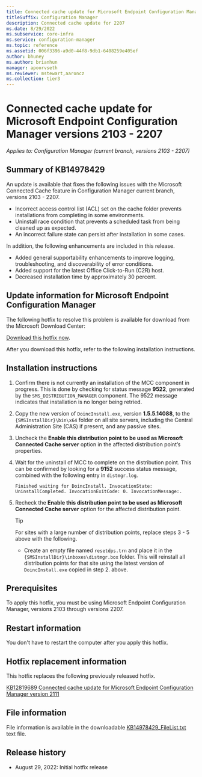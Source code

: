 ```yaml
---
title: Connected cache update for Microsoft Endpoint Configuration Manager version 2207
titleSuffix: Configuration Manager
description: Connected cache update for 2207
ms.date: 8/29/2022
ms.subservice: core-infra
ms.service: configuration-manager
ms.topic: reference
ms.assetid: 006f3396-a9d0-44f8-9db1-6408259e405ef
author: bhuney
ms.author: brianhun
manager: apoorvseth
ms.reviewer: mstewart,aaroncz 
ms.collection: tier3
---
```


# Connected cache update for Microsoft Endpoint Configuration Manager versions 2103 - 2207

*Applies to: Configuration Manager (current branch, versions 2103 - 2207)*
## Summary of KB14978429

An update is available that fixes the following issues with the Microsoft Connected Cache feature in Configuration Manager current branch, versions 2103 - 2207.
 
- Incorrect access control list (ACL) set on the cache folder prevents installations from completing in some environments.
- Uninstall race condition that prevents a scheduled task from being cleaned up as expected.
- An incorrect failure state can persist after installation in some cases.
 
In addition, the following enhancements are included in this release.

- Added general supportability enhancements to improve logging, troubleshooting, and discoverability of error conditions.
- Added support for the latest Office Click-to-Run (C2R) host.
- Decreased installation time by approximately 30 percent.

## Update information for Microsoft Endpoint Configuration Manager
The following hotfix to resolve this problem is available for download from the Microsoft Download Center:

[Download this hotfix now](https://download.microsoft.com/download/8/e/d/8ed826e2-0a9d-4160-a1a0-725efa0d0971/1.5.5.14088/DoincInstall.exe).

After you download this hotfix, refer to the following installation instructions.

## Installation instructions
1. Confirm there is not currently an installation of the MCC component in progress. This is done by checking for status message **9522**, generated by the `SMS_DISTRIBUTION_MANAGER` component. The 9522 message indicates that installation is no longer being retried.
2. Copy the new version of `DoincInstall.exe`, version **1.5.5.14088**, to the `{SMSInstallDir}\bin\x64` folder on all site servers, including the Central Administration Site (CAS) if present, and any passive sites.
3. Uncheck the **Enable this distribution point to be used as Microsoft Connected Cache server** option in the affected distribution point’s properties.
4. Wait for the uninstall of MCC to complete on the distribution point. This can be confirmed by looking for a **9152** success status message, combined with the following entry in `distmgr.log`.
   ```text
   Finished waiting for DoincInstall. InvocationState: UninstallCompleted. InvocationExitCode: 0. InvocationMessage:.
   ```
5. Recheck the **Enable this distribution point to be used as Microsoft Connected Cache server** option for the affected distribution point.

   > [!TIP]
   > For sites with a large number of distribution points, replace steps 3 - 5 above with the following.
   > - Create an empty file named `resetdps.trn` and place it in the `{SMSInstallDir}\inboxes\distmgr.box` folder. This will reinstall all distribution points for that site using the latest version of `DoincInstall.exe` copied in step 2. above. 

## Prerequisites
To apply this hotfix, you must be using Microsoft Endpoint Configuration Manager, versions 2103 through versions 2207.

## Restart information
You don't have to restart the computer after you apply this hotfix. 

## Hotfix replacement information
This hotfix replaces the following previously released hotfix.

[KB12819689 Connected cache update for Microsoft Endpoint Configuration Manager version 2111](../../hotfix/2111/12819689.md)

## File information
File information is available in the downloadable [KB14978429_FileList.txt](https://aka.ms/KB14978429_FileList) text file.

## Release history
- August 29, 2022: Initial hotfix release
